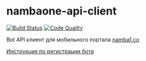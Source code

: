 # nambaone-api-client

[![Build Status](https://travis-ci.org/erjanmx/nambaone-api-client.svg?branch=master)](https://travis-ci.org/erjanmx/nambaone-api-client) [![Code Quality](https://img.shields.io/scrutinizer/g/erjanmx/nambaone-api-client/master.svg?style=flat-square)](https://scrutinizer-ci.com/g/erjanmx/nambaone-api-client/?b=master)

Bot API клиент для мобильного портала [namba1.co](https://namba1.co)

[Инструкция по регистрации бота](https://namba1.co/bot_creation)
